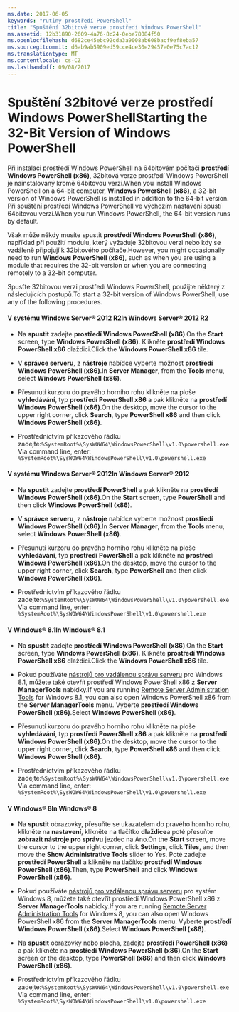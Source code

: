 ```yaml
---
ms.date: 2017-06-05
keywords: "rutiny prostředí PowerShell"
title: "Spuštění 32bitové verze prostředí Windows PowerShell"
ms.assetid: 12b31890-2609-4a76-8c24-0ebe78084f50
ms.openlocfilehash: d682ce45ebc92cda3a9008ab608bacf9ef8eba57
ms.sourcegitcommit: d6ab9ab5909ed59cce4ce30e29457e0e75c7ac12
ms.translationtype: MT
ms.contentlocale: cs-CZ
ms.lasthandoff: 09/08/2017
---
```

# <a name="starting-the-32-bit-version-of-windows-powershell"></a><span data-ttu-id="47f5b-103">Spuštění 32bitové verze prostředí Windows PowerShell</span><span class="sxs-lookup"><span data-stu-id="47f5b-103">Starting the 32-Bit Version of Windows PowerShell</span></span>
<span data-ttu-id="47f5b-104">Při instalaci prostředí Windows PowerShell na 64bitovém počítači **prostředí Windows PowerShell (x86)**, 32bitová verze prostředí Windows PowerShell je nainstalovaný kromě 64bitovou verzi.</span><span class="sxs-lookup"><span data-stu-id="47f5b-104">When you install Windows PowerShell on a 64-bit computer, **Windows PowerShell (x86)**, a 32-bit version of Windows PowerShell is installed in addition to the 64-bit version.</span></span> <span data-ttu-id="47f5b-105">Při spuštění prostředí Windows PowerShell ve výchozím nastavení spustí 64bitovou verzi.</span><span class="sxs-lookup"><span data-stu-id="47f5b-105">When you run Windows PowerShell, the 64-bit version runs by default.</span></span>

<span data-ttu-id="47f5b-106">Však může někdy musíte spustit **prostředí Windows PowerShell (x86)**, například při použití modulu, který vyžaduje 32bitovou verzi nebo kdy se vzdáleně připojují k 32bitového počítače.</span><span class="sxs-lookup"><span data-stu-id="47f5b-106">However, you might occasionally need to run **Windows PowerShell (x86)**, such as when you are using a module that requires the 32-bit version or when you are connecting remotely to a 32-bit computer.</span></span>

<span data-ttu-id="47f5b-107">Spusťte 32bitovou verzi prostředí Windows PowerShell, použijte některý z následujících postupů.</span><span class="sxs-lookup"><span data-stu-id="47f5b-107">To start a 32-bit version of Windows PowerShell, use any of the following procedures.</span></span>

#### <a name="in-windows-server-2012-r2"></a><span data-ttu-id="47f5b-108">V systému Windows Server® 2012 R2</span><span class="sxs-lookup"><span data-stu-id="47f5b-108">In Windows Server® 2012 R2</span></span>

- <span data-ttu-id="47f5b-109">Na **spustit** zadejte **prostředí Windows PowerShell (x86)**.</span><span class="sxs-lookup"><span data-stu-id="47f5b-109">On the **Start** screen, type **Windows PowerShell (x86)**.</span></span> <span data-ttu-id="47f5b-110">Klikněte **prostředí Windows PowerShell x86** dlaždici.</span><span class="sxs-lookup"><span data-stu-id="47f5b-110">Click the **Windows PowerShell x86** tile.</span></span>

- <span data-ttu-id="47f5b-111">V **správce serveru**, z **nástroje** nabídce vyberte možnost **prostředí Windows PowerShell (x86)**.</span><span class="sxs-lookup"><span data-stu-id="47f5b-111">In **Server Manager**, from the **Tools** menu, select **Windows PowerShell (x86)**.</span></span>

- <span data-ttu-id="47f5b-112">Přesunutí kurzoru do pravého horního rohu klikněte na ploše **vyhledávání**, typ **prostředí PowerShell x86** a pak klikněte na **prostředí Windows PowerShell (x86)**.</span><span class="sxs-lookup"><span data-stu-id="47f5b-112">On the desktop, move the cursor to the upper right corner, click **Search**, type **PowerShell x86** and then click **Windows PowerShell (x86)**.</span></span>

- <span data-ttu-id="47f5b-113">Prostřednictvím příkazového řádku zadejte:`%SystemRoot%\SysWOW64\WindowsPowerShell\v1.0\powershell.exe`</span><span class="sxs-lookup"><span data-stu-id="47f5b-113">Via command line, enter: `%SystemRoot%\SysWOW64\WindowsPowerShell\v1.0\powershell.exe`</span></span>

#### <a name="in-windows-server-2012"></a><span data-ttu-id="47f5b-114">V systému Windows Server® 2012</span><span class="sxs-lookup"><span data-stu-id="47f5b-114">In Windows Server® 2012</span></span>

- <span data-ttu-id="47f5b-115">Na **spustit** zadejte **prostředí PowerShell** a pak klikněte na **prostředí Windows PowerShell (x86)**.</span><span class="sxs-lookup"><span data-stu-id="47f5b-115">On the **Start** screen, type **PowerShell** and then click **Windows PowerShell (x86)**.</span></span>

- <span data-ttu-id="47f5b-116">V **správce serveru**, z **nástroje** nabídce vyberte možnost **prostředí Windows PowerShell (x86)**.</span><span class="sxs-lookup"><span data-stu-id="47f5b-116">In **Server Manager**, from the **Tools** menu, select **Windows PowerShell (x86)**.</span></span>

- <span data-ttu-id="47f5b-117">Přesunutí kurzoru do pravého horního rohu klikněte na ploše **vyhledávání**, typ **prostředí PowerShell** a pak klikněte na **prostředí Windows PowerShell (x86)**.</span><span class="sxs-lookup"><span data-stu-id="47f5b-117">On the desktop, move the cursor to the upper right corner, click **Search**, type **PowerShell** and then click **Windows PowerShell (x86)**.</span></span>

- <span data-ttu-id="47f5b-118">Prostřednictvím příkazového řádku zadejte:`%SystemRoot%\SysWOW64\WindowsPowerShell\v1.0\powershell.exe`</span><span class="sxs-lookup"><span data-stu-id="47f5b-118">Via command line, enter: `%SystemRoot%\SysWOW64\WindowsPowerShell\v1.0\powershell.exe`</span></span>

#### <a name="in-windows-81"></a><span data-ttu-id="47f5b-119">V Windows® 8.1</span><span class="sxs-lookup"><span data-stu-id="47f5b-119">In Windows® 8.1</span></span>

- <span data-ttu-id="47f5b-120">Na **spustit** zadejte **prostředí Windows PowerShell (x86)**.</span><span class="sxs-lookup"><span data-stu-id="47f5b-120">On the **Start** screen, type **Windows PowerShell (x86)**.</span></span> <span data-ttu-id="47f5b-121">Klikněte **prostředí Windows PowerShell x86** dlaždici.</span><span class="sxs-lookup"><span data-stu-id="47f5b-121">Click the **Windows PowerShell x86** tile.</span></span>

- <span data-ttu-id="47f5b-122">Pokud používáte [nástrojů pro vzdálenou správu serveru](http://go.microsoft.com/fwlink/?LinkID=304145) pro Windows 8.1, můžete také otevřít prostředí Windows PowerShell x86 z **Server ManagerTools** nabídky.</span><span class="sxs-lookup"><span data-stu-id="47f5b-122">If you are running [Remote Server Administration Tools](http://go.microsoft.com/fwlink/?LinkID=304145) for Windows 8.1, you can also open Windows PowerShell x86 from the **Server ManagerTools** menu.</span></span> <span data-ttu-id="47f5b-123">Vyberte **prostředí Windows PowerShell (x86)**.</span><span class="sxs-lookup"><span data-stu-id="47f5b-123">Select **Windows PowerShell (x86)**.</span></span>

- <span data-ttu-id="47f5b-124">Přesunutí kurzoru do pravého horního rohu klikněte na ploše **vyhledávání**, typ **prostředí PowerShell x86** a pak klikněte na **prostředí Windows PowerShell (x86)**.</span><span class="sxs-lookup"><span data-stu-id="47f5b-124">On the desktop, move the cursor to the upper right corner, click **Search**, type **PowerShell x86** and then click **Windows PowerShell (x86)**.</span></span>
   
- <span data-ttu-id="47f5b-125">Prostřednictvím příkazového řádku zadejte:`%SystemRoot%\SysWOW64\WindowsPowerShell\v1.0\powershell.exe`</span><span class="sxs-lookup"><span data-stu-id="47f5b-125">Via command line, enter: `%SystemRoot%\SysWOW64\WindowsPowerShell\v1.0\powershell.exe`</span></span>

#### <a name="in-windows-8"></a><span data-ttu-id="47f5b-126">V Windows® 8</span><span class="sxs-lookup"><span data-stu-id="47f5b-126">In Windows® 8</span></span>

- <span data-ttu-id="47f5b-127">Na **spustit** obrazovky, přesuňte se ukazatelem do pravého horního rohu, klikněte na **nastavení**, klikněte na tlačítko **dlaždice**a poté přesuňte **zobrazit nástroje pro správu** jezdec na Ano.</span><span class="sxs-lookup"><span data-stu-id="47f5b-127">On the **Start** screen, move the cursor to the upper right corner, click **Settings**, click **Tiles**, and then move the **Show Administrative Tools** slider to Yes.</span></span> <span data-ttu-id="47f5b-128">Poté zadejte **prostředí PowerShell** a klikněte na tlačítko **prostředí Windows PowerShell (x86)**.</span><span class="sxs-lookup"><span data-stu-id="47f5b-128">Then, type **PowerShell** and click **Windows PowerShell (x86)**.</span></span>

- <span data-ttu-id="47f5b-129">Pokud používáte [nástrojů pro vzdálenou správu serveru](http://www.microsoft.com/download/details.aspx?id=28972) pro systém Windows 8, můžete také otevřít prostředí Windows PowerShell x86 z **Server ManagerTools** nabídky.</span><span class="sxs-lookup"><span data-stu-id="47f5b-129">If you are running [Remote Server Administration Tools](http://www.microsoft.com/download/details.aspx?id=28972) for Windows 8, you can also open Windows PowerShell x86 from the **Server ManagerTools** menu.</span></span> <span data-ttu-id="47f5b-130">Vyberte **prostředí Windows PowerShell (x86)**.</span><span class="sxs-lookup"><span data-stu-id="47f5b-130">Select **Windows PowerShell (x86)**.</span></span>

- <span data-ttu-id="47f5b-131">Na **spustit** obrazovky nebo plocha, zadejte **prostředí PowerShell (x86)** a pak klikněte na **prostředí Windows PowerShell (x86)**.</span><span class="sxs-lookup"><span data-stu-id="47f5b-131">On the **Start** screen or the desktop, type **PowerShell (x86)** and then click **Windows PowerShell (x86)**.</span></span>

- <span data-ttu-id="47f5b-132">Prostřednictvím příkazového řádku zadejte:`%SystemRoot%\SysWOW64\WindowsPowerShell\v1.0\powershell.exe`</span><span class="sxs-lookup"><span data-stu-id="47f5b-132">Via command line, enter: `%SystemRoot%\SysWOW64\WindowsPowerShell\v1.0\powershell.exe`</span></span>

